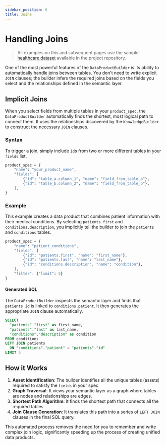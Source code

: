 ```yaml
---
sidebar_position: 6
title: Joins
---
```


# Handling Joins

> All examples on this and subsequent pages use the sample [healthcare dataset](https-://github.com/Intugle/data-tools/tree/main/sample_data/healthcare) available in the project repository.

One of the most powerful features of the `DataProductBuilder` is its ability to automatically handle joins between tables. You don't need to write explicit `JOIN` clauses; the builder infers the required joins based on the fields you select and the relationships defined in the semantic layer.

## Implicit Joins

When you select fields from multiple tables in your `product_spec`, the `DataProductBuilder` automatically finds the shortest, most logical path to connect them. It uses the relationships discovered by the `KnowledgeBuilder` to construct the necessary `JOIN` clauses.

### Syntax

To trigger a join, simply include `id`s from two or more different tables in your `fields` list.

```python
product_spec = {
    "name": "your_product_name",
    "fields": [
        {"id": "table_a.column_1", "name": "field_from_table_a"},
        {"id": "table_b.column_2", "name": "field_from_table_b"},
    ],
}
```

### Example

This example creates a data product that combines patient information with their medical conditions. By selecting `patients.first` and `conditions.description`, you implicitly tell the builder to join the `patients` and `conditions` tables.

```python
product_spec = {
    "name": "patient_conditions",
    "fields": [
        {"id": "patients.first", "name": "first_name"},
        {"id": "patients.last", "name": "last_name"},
        {"id": "conditions.description", "name": "condition"},
    ],
    "filter": {"limit": 5}
}
```

#### Generated SQL

The `DataProductBuilder` inspects the semantic layer and finds that `patients.id` is linked to `conditions.patient`. It then generates the appropriate `JOIN` clause automatically.

```sql
SELECT
  "patients"."first" as first_name,
  "patients"."last" as last_name,
  "conditions"."description" as condition
FROM conditions
LEFT JOIN patients
  ON "conditions"."patient" = "patients"."id"
LIMIT 5
```

## How it Works

1.  **Asset Identification**: The builder identifies all the unique tables (assets) required to satisfy the `fields` in your spec.
2.  **Graph Traversal**: It views your semantic layer as a graph where tables are nodes and relationships are edges.
3.  **Shortest Path Algorithm**: It finds the shortest path that connects all the required tables.
4.  **Join Clause Generation**: It translates this path into a series of `LEFT JOIN` clauses in the final SQL query.

This automated process removes the need for you to remember and write complex join logic, significantly speeding up the process of creating unified data products.

